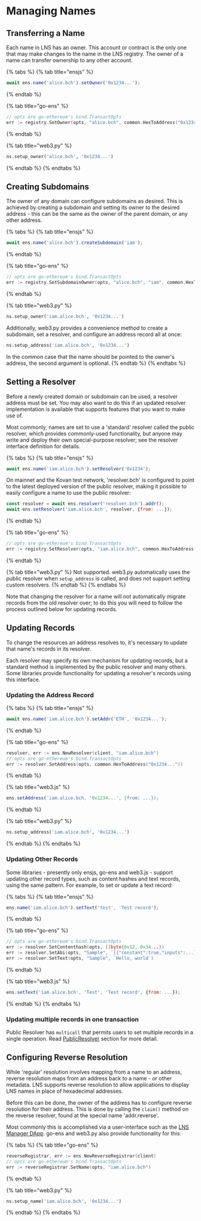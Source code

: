# Managing Names

## Transferring a Name

Each name in LNS has an owner. This account or contract is the only one that may make changes to the name in the LNS registry. The owner of a name can transfer ownership to any other account.

{% tabs %}
{% tab title="ensjs" %}
```javascript
await ens.name('alice.bch').setOwner('0x1234...');
```
{% endtab %}

{% tab title="go-ens" %}
```go
// opts are go-ethereum's bind.TransactOpts
err := registry.SetOwner(opts, "alice.bch", common.HexToAddress("0x1234..."))
```
{% endtab %}

{% tab title="web3.py" %}
```python
ns.setup_owner('alice.bch', '0x1234...')
```
{% endtab %}
{% endtabs %}

## Creating Subdomains

The owner of any domain can configure subdomains as desired. This is achieved by creating a subdomain and setting its owner to the desired address - this can be the same as the owner of the parent domain, or any other address.

{% tabs %}
{% tab title="ensjs" %}
```javascript
await ens.name('alice.bch').createSubdomain('iam');
```
{% endtab %}

{% tab title="go-ens" %}
```go
// opts are go-ethereum's bind.TransactOpts
err := registry.SetSubdomainOwner(opts, "alice.bch", "iam", common.HexToAddress("0x1234..."))
```
{% endtab %}

{% tab title="web3.py" %}
```python
ns.setup_owner('iam.alice.bch', '0x1234...')
```

Additionally, web3.py provides a convenience method to create a subdomain, set a resolver, and configure an address record all at once:

```python
ns.setup_address('iam.alice.bch', '0x1234...')
```

In the common case that the name should be pointed to the owner's address, the second argument is optional.
{% endtab %}
{% endtabs %}

## Setting a Resolver

Before a newly created domain or subdomain can be used, a resolver address must be set. You may also want to do this if an updated resolver implementation is available that supports features that you want to make use of.

Most commonly, names are set to use a 'standard' resolver called the public resolver, which provides commonly-used functionality, but anyone may write and deploy their own special-purpose resolver; see the resolver interface definition for details.

{% tabs %}
{% tab title="ensjs" %}
```javascript
await ens.name('iam.alice.bch').setResolver('0x1234');
```

On mainnet and the Kovan test network, 'resolver.bch' is configured to point to the latest deployed version of the public resolver, making it possible to easily configure a name to use the public resolver:

```javascript
const resolver = await ens.resolver('resolver.bch').addr();
await ens.setResolver('iam.alice.bch', resolver, {from: ...});
```
{% endtab %}

{% tab title="go-ens" %}
```go
// opts are go-ethereum's bind.TransactOpts
err := registry.SetResolver(opts, "iam.alice.bch", common.HexToAddress("0x1234..."))
```
{% endtab %}

{% tab title="web3.py" %}
Not supported. web3.py automatically uses the public resolver when `setup_address` is called, and does not support setting custom resolvers.
{% endtab %}
{% endtabs %}

Note that changing the resolver for a name will not automatically migrate records from the old resolver over; to do this you will need to follow the process outlined below for updating records.

## Updating Records

To change the resources an address resolves to, it's necessary to update that name's records in its resolver.

Each resolver may specify its own mechanism for updating records, but a standard method is implemented by the public resolver and many others. Some libraries provide functionality for updating a resolver's records using this interface.

### Updating the Address Record

{% tabs %}
{% tab title="ensjs" %}
```javascript
await ens.name('iam.alice.bch').setAddr('ETH', '0x1234...');
```
{% endtab %}

{% tab title="go-ens" %}
```go
resolver, err := ens.NewResolver(client, "iam.alice.bch")
// opts are go-ethereum's bind.TransactOpts
err := resolver.SetAddress(opts, common.HexToAddress("0x1234..."))
```
{% endtab %}

{% tab title="web3.js" %}
```javascript
ens.setAddress('iam.alice.bch, '0x1234...', {from: ...});
```
{% endtab %}

{% tab title="web3.py" %}
```python
ns.setup_address('iam.alice.bch', '0x1234...')
```
{% endtab %}
{% endtabs %}

### Updating Other Records

Some libraries - presently only ensjs, go-ens and web3.js - support updating other record types, such as content hashes and text records, using the same pattern. For example, to set or update a text record:

{% tabs %}
{% tab title="ensjs" %}
```javascript
ens.name('iam.alice.bch').setText('test', 'Test record');
```
{% endtab %}

{% tab title="go-ens" %}
```go
// opts are go-ethereum's bind.TransactOpts
err := resolver.SetContenthash(opts, []byte{0x12, 0x34...})
err := resolver.SetAbi(opts, "Sample", `[{"constant":true,"inputs":...}]`, big.NewInt(1))
err := resolver.SetText(opts, "Sample", `Hello, world`)
```
{% endtab %}

{% tab title="web3.js" %}
```javascript
ens.setText('iam.alice.bch', 'Test', 'Test record', {from: ...});
```
{% endtab %}
{% endtabs %}

### Updating multiple records in one transaction

Public Resolver has  `multicall`  that permits users to set multiple records in a single operation. Read [PublicResolver](https://docs.bch.domains/contract-api-reference/publicresolver#multicall) section for more detail.

## Configuring Reverse Resolution

While 'regular' resolution involves mapping from a name to an address, reverse resolution maps from an address back to a name - or other metadata. LNS supports reverse resolution to allow applications to display LNS names in place of hexadecimal addresses.

Before this can be done, the owner of the address has to configure reverse resolution for their address. This is done by calling the `claim()` method on the reverse resolver, found at the special name 'addr.reverse'.

Most commonly this is accomplished via a user-interface such as the [LNS Manager DApp](https://app.bch.domains/). go-ens and web3.py also provide functionality for this:

{% tabs %}
{% tab title="go-ens" %}
```go
reverseRegistrar, err := ens.NewReverseRegistrar(client)
// opts are go-ethereum's bind.TransactOpts
err := reverseRegistrar.SetName(opts, "iam.alice.bch")
```
{% endtab %}

{% tab title="web3.py" %}
```python
ns.setup_name('iam.alice.bch', '0x1234...')
```
{% endtab %}
{% endtabs %}

